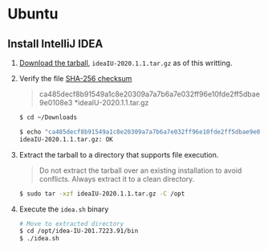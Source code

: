 # Ubuntu

## Install IntelliJ IDEA

1. [Download the tarball](https://www.jetbrains.com/idea/download/#section=linux), `ideaIU-2020.1.1.tar.gz` as of this writting.

2. Verify the file [SHA-256 checksum](https://download.jetbrains.com/idea/ideaIU-2020.1.1.tar.gz.sha256)

    > ca485decf8b91549a1c8e20309a7a7b6a7e032ff96e10fde2ff5dbae9e0108e3 *ideaIU-2020.1.1.tar.gz
    
    ```sh
    $ cd ~/Downloads
    
    $ echo "ca485decf8b91549a1c8e20309a7a7b6a7e032ff96e10fde2ff5dbae9e0108e3 *ideaIU-2020.1.1.tar.gz" | shasum -a 256 --check
    ideaIU-2020.1.1.tar.gz: OK
    ```
3. Extract the tarball to a directory that supports file execution. 
    > Do not extract the tarball over an existing installation to avoid conflicts. Always extract it to a clean directory.
    
    ```sh
    $ sudo tar -xzf ideaIU-2020.1.1.tar.gz -C /opt
    ```
4. Execute the `idea.sh` binary

    ```sh
    # Move to extracted directory
    $ cd /opt/idea-IU-201.7223.91/bin
    $ ./idea.sh
    ```
